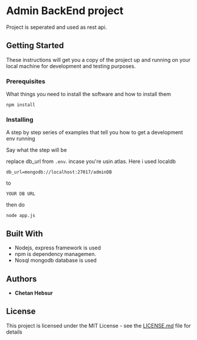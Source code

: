 # Admin BackEnd project
Project is seperated and used as rest api.

## Getting Started

These instructions will get you a copy of the project up and running on your local machine for development and testing purposes.

### Prerequisites

What things you need to install the software and how to install them

```
npm install
```

### Installing

A step by step series of examples that tell you how to get a development env running

Say what the step will be

replace db_url from ```.env```. incase you're usin atlas. Here i used localdb

```
db_url=mongodb://localhost:27017/adminDB
```
to
```
YOUR DB URL
```
then do 
```
node app.js
```

## Built With

* Nodejs, express framework is used 
* npm is dependency managemen.
* Nosql mongodb database is used

## Authors

* **Chetan Hebsur**

## License

This project is licensed under the MIT License - see the [LICENSE.md](LICENSE.md) file for details

